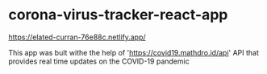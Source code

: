 # corona-virus-tracker-react-app

https://elated-curran-76e88c.netlify.app/

This app was bult withe the help of 'https://covid19.mathdro.id/api' API that provides real time updates on the COVID-19 pandemic
